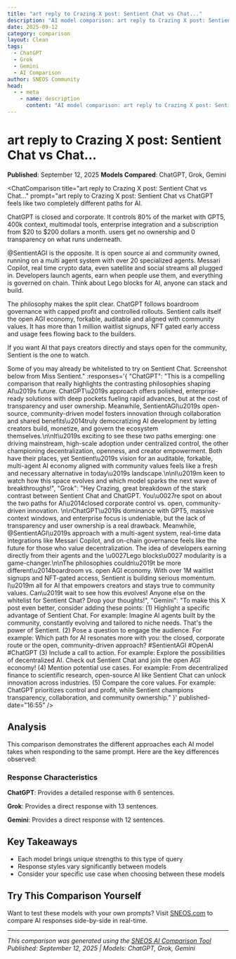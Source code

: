 ```yaml
---
title: "art reply to Crazing X post: Sentient Chat vs Chat..."
description: "AI model comparison: art reply to Crazing X post: Sentient Chat vs ChatGPT feels like two completely different paths for ..."
date: 2025-09-12
category: comparison
layout: Clean
tags:
  - ChatGPT
  - Grok
  - Gemini
  - AI Comparison
author: SNEOS Community
head:
  - - meta
    - name: description
      content: "AI model comparison: art reply to Crazing X post: Sentient Chat vs ChatGPT feels like two completely different paths for AI.  ChatGPT is clos..."
---
```


# art reply to Crazing X post: Sentient Chat vs Chat...

**Published**: September 12, 2025
**Models Compared**: ChatGPT, Grok, Gemini

<ChatComparison
  title="art reply to Crazing X post: Sentient Chat vs Chat..."
  prompt="art reply to Crazing X post: Sentient Chat vs ChatGPT feels like two completely different paths for AI.

ChatGPT is closed and corporate. It controls 80% of the market with GPT5, 400k context, multimodal tools, enterprise integration and a subscription from $20 to $200 dollars a month. users get no ownership and 0 transparency on what runs underneath.

@SentientAGI
 is the opposite. It is open source ai and community owned, running on a multi agent system with over 20 specialized agents. Messari Copilot, real time crypto data, even satellite and social streams all plugged in. Developers launch agents, earn when people use them, and everything is governed on chain. Think about Lego blocks for AI, anyone can stack and build.

The philosophy makes the split clear. ChatGPT follows boardroom governance with capped profit and controlled rollouts. Sentient calls itself the open AGI economy, forkable, auditable and aligned with community values. It has more than 1 million waitlist signups, NFT gated early access and usage fees flowing back to the builders.

If you want AI that pays creators directly and stays open for the community, Sentient is the one to watch.

Some of you may already be whitelisted to try on Sentient Chat. Screenshot below from Miss Sentient."
  :responses='{
    "ChatGPT": "This is a compelling comparison that really highlights the contrasting philosophies shaping AI\u2019s future. ChatGPT\u2019s approach offers polished, enterprise-ready solutions with deep pockets fueling rapid advances, but at the cost of transparency and user ownership. Meanwhile, SentientAGI\u2019s open-source, community-driven model fosters innovation through collaboration and shared benefits\u2014truly democratizing AI development by letting creators build, monetize, and govern the ecosystem themselves.\n\nIt\u2019s exciting to see these two paths emerging: one driving mainstream, high-scale adoption under centralized control, the other championing decentralization, openness, and creator empowerment. Both have their places, yet Sentient\u2019s vision for an auditable, forkable, multi-agent AI economy aligned with community values feels like a fresh and necessary alternative in today\u2019s landscape.\n\nI\u2019m keen to watch how this space evolves and which model sparks the next wave of breakthroughs!",
    "Grok": "Hey Crazing, great breakdown of the stark contrast between Sentient Chat and ChatGPT. You\u0027re spot on about the two paths for AI\u2014closed corporate control vs. open, community-driven innovation. \n\nChatGPT\u2019s dominance with GPT5, massive context windows, and enterprise focus is undeniable, but the lack of transparency and user ownership is a real drawback. Meanwhile, @SentientAGI\u2019s approach with a multi-agent system, real-time data integrations like Messari Copilot, and on-chain governance feels like the future for those who value decentralization. The idea of developers earning directly from their agents and the \u0027Lego blocks\u0027 modularity is a game-changer.\n\nThe philosophies couldn\u2019t be more different\u2014boardroom vs. open AGI economy. With over 1M waitlist signups and NFT-gated access, Sentient is building serious momentum. I\u2019m all for AI that empowers creators and stays true to community values. Can\u2019t wait to see how this evolves! Anyone else on the whitelist for Sentient Chat? Drop your thoughts!",
    "Gemini": "To make this X post even better, consider adding these points: (1) Highlight a specific advantage of Sentient Chat. For example: Imagine AI agents built by the community, constantly evolving and tailored to niche needs. That's the power of Sentient. (2) Pose a question to engage the audience. For example: Which path for AI resonates more with you: the closed, corporate route or the open, community-driven approach? #SentientAGI #OpenAI #ChatGPT (3) Include a call to action. For example: Explore the possibilities of decentralized AI. Check out Sentient Chat and join the open AGI economy! (4) Mention potential use cases. For example: From decentralized finance to scientific research, open-source AI like Sentient Chat can unlock innovation across industries. (5) Compare the core values. For example: ChatGPT prioritizes control and profit, while Sentient champions transparency, collaboration, and community ownership."
  }'
  published-date="16:55"
/>

## Analysis

This comparison demonstrates the different approaches each AI model takes when responding to the same prompt. Here are the key differences observed:

### Response Characteristics

**ChatGPT**: Provides a detailed response with 6 sentences. 

**Grok**: Provides a direct response with 13 sentences. 

**Gemini**: Provides a direct response with 12 sentences. 

## Key Takeaways

- Each model brings unique strengths to this type of query
- Response styles vary significantly between models
- Consider your specific use case when choosing between these models

## Try This Comparison Yourself

Want to test these models with your own prompts? Visit [SNEOS.com](https://sneos.com) to compare AI responses side-by-side in real-time.

---

*This comparison was generated using the [SNEOS AI Comparison Tool](https://sneos.com)*
*Published: September 12, 2025 | Models: ChatGPT, Grok, Gemini*
